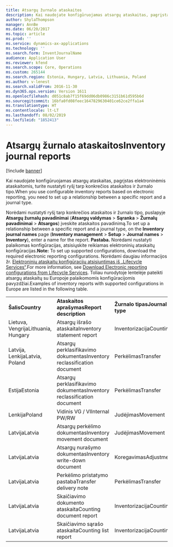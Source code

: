 ```yaml
---
title: Atsargų žurnalo ataskaitos
description: Kai naudojate konfigūruojamas atsargų ataskaitas, pagrįstas elektroninėmis ataskaitomis, turite nustatyti ryšį tarp konkrečios ataskaitos ir žurnalo tipo.
author: ShylaThompson
manager: AnnBe
ms.date: 06/20/2017
ms.topic: article
ms.prod: ''
ms.service: dynamics-ax-applications
ms.technology: ''
ms.search.form: InventJournalName
audience: Application User
ms.reviewer: kfend
ms.search.scope: Core, Operations
ms.custom: 265144
ms.search.region: Estonia, Hungary, Latvia, Lithuania, Poland
ms.author: v-lenest
ms.search.validFrom: 2016-11-30
ms.dyn365.ops.version: Version 1611
ms.openlocfilehash: d051c8ab7f15f69dd06db0986c3151b61d595b6d
ms.sourcegitcommit: 16bfa0fd08feec1647829630401ce62ce2ffa1a4
ms.translationtype: HT
ms.contentlocale: lt-LT
ms.lasthandoff: 08/02/2019
ms.locfileid: "1852413"
---
```

# <a name="inventory-journal-reports"></a><span data-ttu-id="c264f-103">Atsargų žurnalo ataskaitos</span><span class="sxs-lookup"><span data-stu-id="c264f-103">Inventory journal reports</span></span>

[!include [banner](../includes/banner.md)]

<span data-ttu-id="c264f-104">Kai naudojate konfigūruojamas atsargų ataskaitas, pagrįstas elektroninėmis ataskaitomis, turite nustatyti ryšį tarp konkrečios ataskaitos ir žurnalo tipo.</span><span class="sxs-lookup"><span data-stu-id="c264f-104">When you use configurable inventory reports based on electronic reporting, you need to set up a relationship between a specific report and a journal type.</span></span>

<span data-ttu-id="c264f-105">Norėdami nustatyti ryšį tarp konkrečios ataskaitos ir žurnalo tipo, puslapyje **Atsargų žurnalų pavadinimai** (**Atsargų valdymas** &gt; **Sąranka** &gt; **Žurnalų pavadinimai** &gt; **Atsargos**) įveskite ataskaitos pavadinimą.</span><span class="sxs-lookup"><span data-stu-id="c264f-105">To set up a relationship between a specific report and a journal type, on the **Inventory journal names** page (**Inventory management** &gt; **Setup** &gt; **Journal names** &gt; **Inventory**), enter a name for the report.</span></span> <span data-ttu-id="c264f-106">**Pastaba.** Norėdami nustatyti palaikomas konfigūracijas, atsisiųskite reikiamas elektroninių ataskaitų konfigūracijas.</span><span class="sxs-lookup"><span data-stu-id="c264f-106">**Note:** To set up supported configurations, download the required electronic reporting configurations.</span></span> <span data-ttu-id="c264f-107">Norėdami daugiau informacijos žr. [Elektroninių ataskaitų konfigūracijų atsisiuntimas iš „Lifecycle Services“](../../dev-itpro/analytics/download-electronic-reporting-configuration-lcs.md).</span><span class="sxs-lookup"><span data-stu-id="c264f-107">For more information, see [Download Electronic reporting configurations from Lifecycle Services](../../dev-itpro/analytics/download-electronic-reporting-configuration-lcs.md).</span></span> <span data-ttu-id="c264f-108">Toliau nurodytoje lentelėje pateikti atsargų ataskaitų su Europoje palaikomomis konfigūracijomis pavyzdžiai.</span><span class="sxs-lookup"><span data-stu-id="c264f-108">Examples of inventory reports with supported configurations in Europe are listed in the following table.</span></span>

|                    |                                     |                  |                                         |
|--------------------|-------------------------------------|------------------|-----------------------------------------|
| <span data-ttu-id="c264f-109">**Šalis**</span><span class="sxs-lookup"><span data-stu-id="c264f-109">**Country**</span></span>        | <span data-ttu-id="c264f-110">**Ataskaitos aprašymas**</span><span class="sxs-lookup"><span data-stu-id="c264f-110">**Report description**</span></span>              | <span data-ttu-id="c264f-111">**Žurnalo tipas**</span><span class="sxs-lookup"><span data-stu-id="c264f-111">**Journal type**</span></span> | <span data-ttu-id="c264f-112">**Formato susiejimo pavadinimas**</span><span class="sxs-lookup"><span data-stu-id="c264f-112">**Format mapping name**</span></span>                 |
| <span data-ttu-id="c264f-113">Lietuva, Vengrija</span><span class="sxs-lookup"><span data-stu-id="c264f-113">Lithuania, Hungary</span></span> | <span data-ttu-id="c264f-114">Atsargų išrašo ataskaita</span><span class="sxs-lookup"><span data-stu-id="c264f-114">Inventory statement report</span></span>          | <span data-ttu-id="c264f-115">Inventorizacija</span><span class="sxs-lookup"><span data-stu-id="c264f-115">Counting</span></span>         | <span data-ttu-id="c264f-116">Atsargų išrašas (HU, LT)</span><span class="sxs-lookup"><span data-stu-id="c264f-116">Inventory statement (HU, LT)</span></span>            |
| <span data-ttu-id="c264f-117">Latvija, Lenkija</span><span class="sxs-lookup"><span data-stu-id="c264f-117">Latvia, Poland</span></span>     | <span data-ttu-id="c264f-118">Atsargų perklasifikavimo dokumentas</span><span class="sxs-lookup"><span data-stu-id="c264f-118">Inventory reclassification document</span></span> | <span data-ttu-id="c264f-119">Perkėlimas</span><span class="sxs-lookup"><span data-stu-id="c264f-119">Transfer</span></span>         | <span data-ttu-id="c264f-120">InventoryReclassificationDocument\_PLLV</span><span class="sxs-lookup"><span data-stu-id="c264f-120">InventoryReclassificationDocument\_PLLV</span></span> |
| <span data-ttu-id="c264f-121">Estija</span><span class="sxs-lookup"><span data-stu-id="c264f-121">Estonia</span></span>            | <span data-ttu-id="c264f-122">Atsargų perklasifikavimo dokumentas</span><span class="sxs-lookup"><span data-stu-id="c264f-122">Inventory reclassification document</span></span> | <span data-ttu-id="c264f-123">Perkėlimas</span><span class="sxs-lookup"><span data-stu-id="c264f-123">Transfer</span></span>         | <span data-ttu-id="c264f-124">InventoryReclassificationDocument\_EE</span><span class="sxs-lookup"><span data-stu-id="c264f-124">InventoryReclassificationDocument\_EE</span></span>   |
| <span data-ttu-id="c264f-125">Lenkija</span><span class="sxs-lookup"><span data-stu-id="c264f-125">Poland</span></span>             | <span data-ttu-id="c264f-126">Vidinis VG / VI</span><span class="sxs-lookup"><span data-stu-id="c264f-126">Internal PW/RW</span></span>                      | <span data-ttu-id="c264f-127">Judėjimas</span><span class="sxs-lookup"><span data-stu-id="c264f-127">Movement</span></span>         | <span data-ttu-id="c264f-128">InventJournalLinesDocPL</span><span class="sxs-lookup"><span data-stu-id="c264f-128">InventJournalLinesDocPL</span></span>                 |
| <span data-ttu-id="c264f-129">Latvija</span><span class="sxs-lookup"><span data-stu-id="c264f-129">Latvia</span></span>             | <span data-ttu-id="c264f-130"> Atsargų perkėlimo dokumentas</span><span class="sxs-lookup"><span data-stu-id="c264f-130">Inventory movement document</span></span>         | <span data-ttu-id="c264f-131">Judėjimas</span><span class="sxs-lookup"><span data-stu-id="c264f-131">Movement</span></span>         | <span data-ttu-id="c264f-132">Movement\_LV</span><span class="sxs-lookup"><span data-stu-id="c264f-132">Movement\_LV</span></span>                            |
| <span data-ttu-id="c264f-133">Latvija</span><span class="sxs-lookup"><span data-stu-id="c264f-133">Latvia</span></span>             | <span data-ttu-id="c264f-134">Atsargų nurašymo dokumentas</span><span class="sxs-lookup"><span data-stu-id="c264f-134">Inventory write-down document</span></span>       | <span data-ttu-id="c264f-135">Koregavimas</span><span class="sxs-lookup"><span data-stu-id="c264f-135">Adjustment</span></span>       | <span data-ttu-id="c264f-136">InventJournalLines\_LV</span><span class="sxs-lookup"><span data-stu-id="c264f-136">InventJournalLines\_LV</span></span>                  |
| <span data-ttu-id="c264f-137">Latvija</span><span class="sxs-lookup"><span data-stu-id="c264f-137">Latvia</span></span>             | <span data-ttu-id="c264f-138">Perkėlimo pristatymo pastaba</span><span class="sxs-lookup"><span data-stu-id="c264f-138">Transfer delivery note</span></span>              | <span data-ttu-id="c264f-139">Perkėlimas</span><span class="sxs-lookup"><span data-stu-id="c264f-139">Transfer</span></span>         | <span data-ttu-id="c264f-140">InternalTransferDeliveryNote\_LV</span><span class="sxs-lookup"><span data-stu-id="c264f-140">InternalTransferDeliveryNote\_LV</span></span>        |
| <span data-ttu-id="c264f-141">Latvija</span><span class="sxs-lookup"><span data-stu-id="c264f-141">Latvia</span></span>             | <span data-ttu-id="c264f-142">Skaičiavimo dokumento ataskaita</span><span class="sxs-lookup"><span data-stu-id="c264f-142">Counting document report</span></span>            | <span data-ttu-id="c264f-143">Inventorizacija</span><span class="sxs-lookup"><span data-stu-id="c264f-143">Counting</span></span>         | <span data-ttu-id="c264f-144">CountedDocument\_LV</span><span class="sxs-lookup"><span data-stu-id="c264f-144">CountedDocument\_LV</span></span>                     |
| <span data-ttu-id="c264f-145">Latvija</span><span class="sxs-lookup"><span data-stu-id="c264f-145">Latvia</span></span>             | <span data-ttu-id="c264f-146">Skaičiavimo sąrašo ataskaita</span><span class="sxs-lookup"><span data-stu-id="c264f-146">Counting list report</span></span>                | <span data-ttu-id="c264f-147">Inventorizacija</span><span class="sxs-lookup"><span data-stu-id="c264f-147">Counting</span></span>         | <span data-ttu-id="c264f-148">Skaičiavimo sąrašas</span><span class="sxs-lookup"><span data-stu-id="c264f-148">Counting list</span></span>                           |






